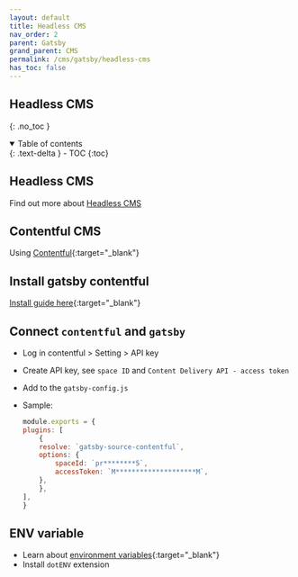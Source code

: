 ```yaml
---
layout: default    
title: Headless CMS
nav_order: 2
parent: Gatsby
grand_parent: CMS
permalink: /cms/gatsby/headless-cms
has_toc: false
---
```


## Headless CMS
{: .no_toc } 

<details open markdown="block">
  <summary>
    Table of contents
  </summary>
  {: .text-delta }
- TOC
{:toc}
</details>

## Headless CMS 

Find out more about [Headless CMS](https://headlesscms.org)

## Contentful CMS

Using [Contentful](https://contentful.com){:target="_blank"}

## Install gatsby contentful 

[Install guide here](https://www.gatsbyjs.com/plugins/gatsby-source-contentful/){:target="_blank"}

## Connect `contentful` and `gatsby`

* Log in contentful > Setting > API key 
* Create API key, see `space ID` and  `Content Delivery API - access token`
* Add to the `gatsby-config.js`

* Sample: 
    ```js
    module.exports = {
    plugins: [
        {
        resolve: `gatsby-source-contentful`,
        options: {
            spaceId: `pr********5`,
            accessToken: `M********************M`,
        },
        },
    ],
    }
    ```

## ENV variable

* Learn about [environment variables](https://gatsby.dev/env-vars){:target="_blank"}
* Install `dotENV` extension 
